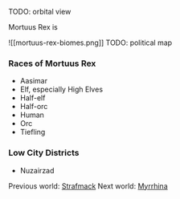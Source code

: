 TODO: orbital view

Mortuus Rex is

![[mortuus-rex-biomes.png]]
TODO: political map

### Races of Mortuus Rex
- Aasimar
- Elf, especially High Elves
- Half-elf
- Half-orc
- Human
- Orc
- Tiefling

### Low City Districts
- Nuzairzad

Previous world: [Strafmack](places/worlds/Strafmack)
Next world: [Myrrhina](places/worlds/Myrrhina)